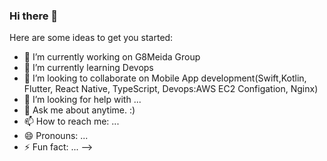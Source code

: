 ### Hi there 👋
Here are some ideas to get you started:

- 🔭 I’m currently working on G8Meida Group
- 🌱 I’m currently learning Devops
- 👯 I’m looking to collaborate on Mobile App development(Swift,Kotlin, Flutter, React Native, TypeScript, Devops:AWS EC2 Configation, Nginx)
- 🤔 I’m looking for help with ...
- 💬 Ask me about anytime. :)
- 📫 How to reach me: ...
- 😄 Pronouns: ...
- ⚡ Fun fact: ...
-->
